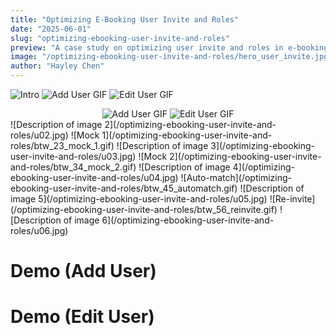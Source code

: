 ```yaml
---
title: "Optimizing E-Booking User Invite and Roles"
date: "2025-06-01"
slug: "optimizing-ebooking-user-invite-and-roles"
preview: "A case study on optimizing user invite and roles in e-booking."
image: "/optimizing-ebooking-user-invite-and-roles/hero_user_invite.jpg"
author: "Hayley Chen"
---
```


![Intro](/optimizing-ebooking-user-invite-and-roles/u01.jpg)
![Add User GIF](/optimizing-ebooking-user-invite-and-roles/btw_12_add_user.gif)
![Edit User GIF](/optimizing-ebooking-user-invite-and-roles/btw_12_edit_user.gif)
<div align="center">
  <img src="/optimizing-ebooking-user-invite-and-roles/btw_12_add_user.gif" alt="Add User GIF"/>
  <img src="/optimizing-ebooking-user-invite-and-roles/btw_12_edit_user.gif" alt="Edit User GIF"/>
</div>
![Description of image 2](/optimizing-ebooking-user-invite-and-roles/u02.jpg)
![Mock 1](/optimizing-ebooking-user-invite-and-roles/btw_23_mock_1.gif)
![Description of image 3](/optimizing-ebooking-user-invite-and-roles/u03.jpg)
![Mock 2](/optimizing-ebooking-user-invite-and-roles/btw_34_mock_2.gif)
![Description of image 4](/optimizing-ebooking-user-invite-and-roles/u04.jpg)
![Auto-match](/optimizing-ebooking-user-invite-and-roles/btw_45_automatch.gif)
![Description of image 5](/optimizing-ebooking-user-invite-and-roles/u05.jpg)
![Re-invite](/optimizing-ebooking-user-invite-and-roles/btw_56_reinvite.gif)
![Description of image 6](/optimizing-ebooking-user-invite-and-roles/u06.jpg)

# Demo (Add User)
<Vimeo id="1094275328" />

# Demo (Edit User)
<Vimeo id="1094275339" />